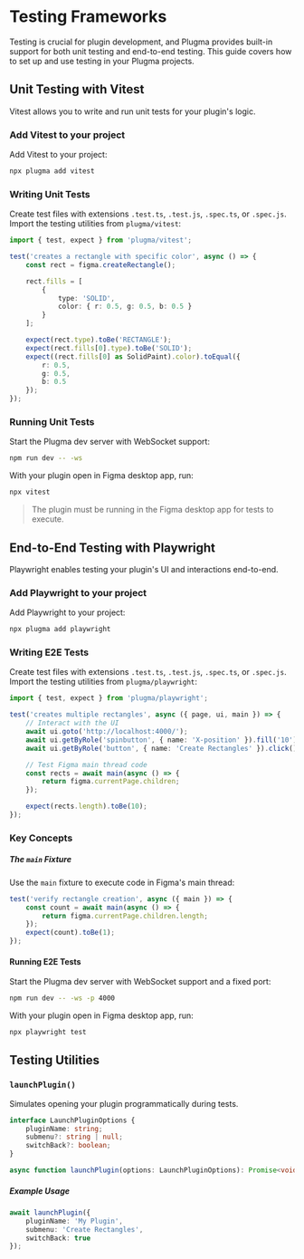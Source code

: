# Testing Frameworks

Testing is crucial for plugin development, and Plugma provides built-in support for both unit testing and end-to-end testing. This guide covers how to set up and use testing in your Plugma projects.

## Unit Testing with Vitest

Vitest allows you to write and run unit tests for your plugin's logic.

### Add Vitest to your project

Add Vitest to your project:

```bash
npx plugma add vitest
```

### Writing Unit Tests

Create test files with extensions `.test.ts`, `.test.js`, `.spec.ts`, or `.spec.js`. Import the testing utilities from `plugma/vitest`:

```typescript
import { test, expect } from 'plugma/vitest';

test('creates a rectangle with specific color', async () => {
	const rect = figma.createRectangle();

	rect.fills = [
		{
			type: 'SOLID',
			color: { r: 0.5, g: 0.5, b: 0.5 }
		}
	];

	expect(rect.type).toBe('RECTANGLE');
	expect(rect.fills[0].type).toBe('SOLID');
	expect((rect.fills[0] as SolidPaint).color).toEqual({
		r: 0.5,
		g: 0.5,
		b: 0.5
	});
});
```

### Running Unit Tests

Start the Plugma dev server with WebSocket support:

```bash
npm run dev -- -ws
```

With your plugin open in Figma desktop app, run:

```bash
npx vitest
```

<blockquote class="info">
The plugin must be running in the Figma desktop app for tests to execute.
</blockquote>

## End-to-End Testing with Playwright

Playwright enables testing your plugin's UI and interactions end-to-end.

### Add Playwright to your project

Add Playwright to your project:

```bash
npx plugma add playwright
```

### Writing E2E Tests

Create test files with extensions `.test.ts`, `.test.js`, `.spec.ts`, or `.spec.js`. Import the testing utilities from `plugma/playwright`:

```typescript
import { test, expect } from 'plugma/playwright';

test('creates multiple rectangles', async ({ page, ui, main }) => {
	// Interact with the UI
	await ui.goto('http://localhost:4000/');
	await ui.getByRole('spinbutton', { name: 'X-position' }).fill('10');
	await ui.getByRole('button', { name: 'Create Rectangles' }).click();

	// Test Figma main thread code
	const rects = await main(async () => {
		return figma.currentPage.children;
	});

	expect(rects.length).toBe(10);
});
```

### Key Concepts

##### The `main` Fixture

Use the `main` fixture to execute code in Figma's main thread:

```typescript
test('verify rectangle creation', async ({ main }) => {
	const count = await main(async () => {
		return figma.currentPage.children.length;
	});
	expect(count).toBe(1);
});
```

#### Running E2E Tests

Start the Plugma dev server with WebSocket support and a fixed port:

```bash
npm run dev -- -ws -p 4000
```

With your plugin open in Figma desktop app, run:

```bash
npx playwright test
```

## Testing Utilities

### `launchPlugin()`

Simulates opening your plugin programmatically during tests.

```typescript
interface LaunchPluginOptions {
	pluginName: string;
	submenu?: string | null;
	switchBack?: boolean;
}

async function launchPlugin(options: LaunchPluginOptions): Promise<void>;
```

##### Example Usage

```typescript
await launchPlugin({
	pluginName: 'My Plugin',
	submenu: 'Create Rectangles',
	switchBack: true
});
```
